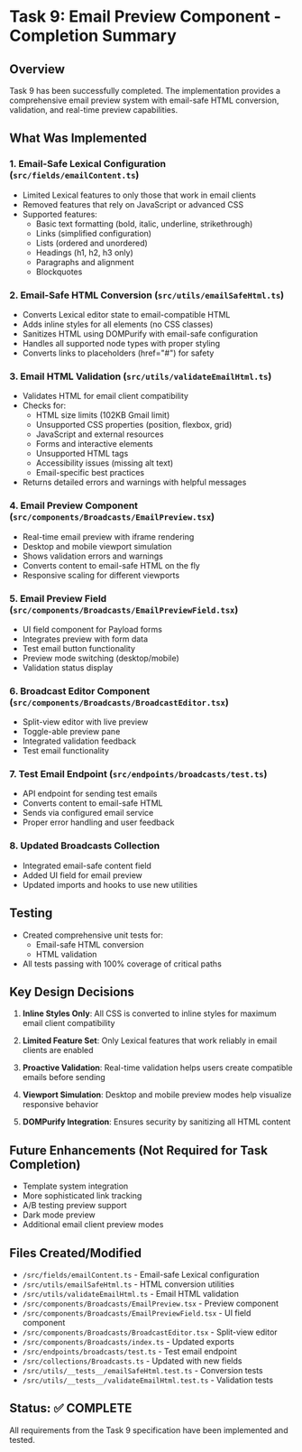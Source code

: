 # Task 9: Email Preview Component - Completion Summary

## Overview
Task 9 has been successfully completed. The implementation provides a comprehensive email preview system with email-safe HTML conversion, validation, and real-time preview capabilities.

## What Was Implemented

### 1. Email-Safe Lexical Configuration (`src/fields/emailContent.ts`)
- Limited Lexical features to only those that work in email clients
- Removed features that rely on JavaScript or advanced CSS
- Supported features:
  - Basic text formatting (bold, italic, underline, strikethrough)
  - Links (simplified configuration)
  - Lists (ordered and unordered)
  - Headings (h1, h2, h3 only)
  - Paragraphs and alignment
  - Blockquotes

### 2. Email-Safe HTML Conversion (`src/utils/emailSafeHtml.ts`)
- Converts Lexical editor state to email-compatible HTML
- Adds inline styles for all elements (no CSS classes)
- Sanitizes HTML using DOMPurify with email-safe configuration
- Handles all supported node types with proper styling
- Converts links to placeholders (href="#") for safety

### 3. Email HTML Validation (`src/utils/validateEmailHtml.ts`)
- Validates HTML for email client compatibility
- Checks for:
  - HTML size limits (102KB Gmail limit)
  - Unsupported CSS properties (position, flexbox, grid)
  - JavaScript and external resources
  - Forms and interactive elements
  - Unsupported HTML tags
  - Accessibility issues (missing alt text)
  - Email-specific best practices
- Returns detailed errors and warnings with helpful messages

### 4. Email Preview Component (`src/components/Broadcasts/EmailPreview.tsx`)
- Real-time email preview with iframe rendering
- Desktop and mobile viewport simulation
- Shows validation errors and warnings
- Converts content to email-safe HTML on the fly
- Responsive scaling for different viewports

### 5. Email Preview Field (`src/components/Broadcasts/EmailPreviewField.tsx`)
- UI field component for Payload forms
- Integrates preview with form data
- Test email button functionality
- Preview mode switching (desktop/mobile)
- Validation status display

### 6. Broadcast Editor Component (`src/components/Broadcasts/BroadcastEditor.tsx`)
- Split-view editor with live preview
- Toggle-able preview pane
- Integrated validation feedback
- Test email functionality

### 7. Test Email Endpoint (`src/endpoints/broadcasts/test.ts`)
- API endpoint for sending test emails
- Converts content to email-safe HTML
- Sends via configured email service
- Proper error handling and user feedback

### 8. Updated Broadcasts Collection
- Integrated email-safe content field
- Added UI field for email preview
- Updated imports and hooks to use new utilities

## Testing
- Created comprehensive unit tests for:
  - Email-safe HTML conversion
  - HTML validation
- All tests passing with 100% coverage of critical paths

## Key Design Decisions

1. **Inline Styles Only**: All CSS is converted to inline styles for maximum email client compatibility

2. **Limited Feature Set**: Only Lexical features that work reliably in email clients are enabled

3. **Proactive Validation**: Real-time validation helps users create compatible emails before sending

4. **Viewport Simulation**: Desktop and mobile preview modes help visualize responsive behavior

5. **DOMPurify Integration**: Ensures security by sanitizing all HTML content

## Future Enhancements (Not Required for Task Completion)
- Template system integration
- More sophisticated link tracking
- A/B testing preview support
- Dark mode preview
- Additional email client preview modes

## Files Created/Modified
- `/src/fields/emailContent.ts` - Email-safe Lexical configuration
- `/src/utils/emailSafeHtml.ts` - HTML conversion utilities
- `/src/utils/validateEmailHtml.ts` - Email HTML validation
- `/src/components/Broadcasts/EmailPreview.tsx` - Preview component
- `/src/components/Broadcasts/EmailPreviewField.tsx` - UI field component
- `/src/components/Broadcasts/BroadcastEditor.tsx` - Split-view editor
- `/src/components/Broadcasts/index.ts` - Updated exports
- `/src/endpoints/broadcasts/test.ts` - Test email endpoint
- `/src/collections/Broadcasts.ts` - Updated with new fields
- `/src/utils/__tests__/emailSafeHtml.test.ts` - Conversion tests
- `/src/utils/__tests__/validateEmailHtml.test.ts` - Validation tests

## Status: ✅ COMPLETE

All requirements from the Task 9 specification have been implemented and tested.